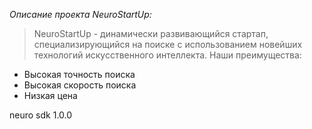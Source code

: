 *Описание проекта NeuroStartUp:*
> NeuroStartUp - динамически развивающийся стартап, специализирующийся на поиске с  использованием новейших технологий искусственного интеллекта. Наши преимущества:
* Высокая точность поиска
* Высокая скорость поиска
* Низкая цена
>
<dependency>
 <groupId>neuro</groupId>
 <artifactId>sdk</artifactId>
 <version>1.0.0</version>
</dependency>
